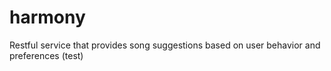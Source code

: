# harmony
Restful service that provides song suggestions based on user behavior and preferences (test)
